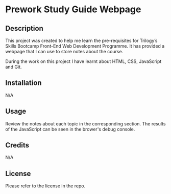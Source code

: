 # Prework Study Guide Webpage

## Description

This project was created to help me learn the pre-requisites for Trilogy’s Skills Bootcamp Front-End Web Development Programme. It has provided a webpage that I can use to store notes about the course. 

During the work on this project I have learnt about HTML, CSS, JavaScript and Git.

## Installation

N/A

## Usage

Review the notes about each topic in the corresponding section. The results of the JavaScript can be seen in the brower's debug console.

## Credits

N/A

## License

Please refer to the license in the repo.